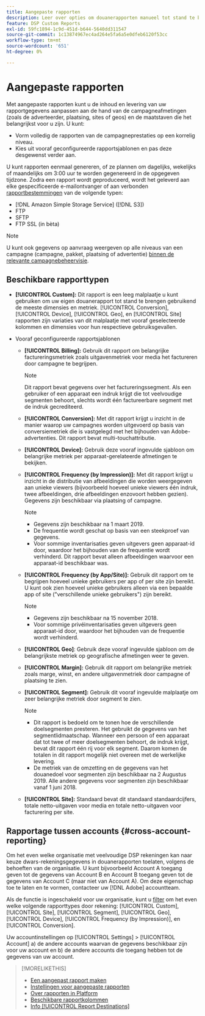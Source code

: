 ```yaml
---
title: Aangepaste rapporten
description: Leer over opties om douanerapporten manueel tot stand te brengen of pre-gevormde rapportmalplaatjes te gebruiken.
feature: DSP Custom Reports
exl-id: 59fc1894-1c9d-451d-b644-5640dd311547
source-git-commit: 1c13874967ec4ad264e5fa6a5e0dfeb6120f53cc
workflow-type: tm+mt
source-wordcount: '651'
ht-degree: 0%

---
```


# Aangepaste rapporten

Met aangepaste rapporten kunt u de inhoud en levering van uw rapportgegevens aanpassen aan de hand van de campagneafmetingen (zoals de adverteerder, plaatsing, sites of geos) en de maatstaven die het belangrijkst voor u zijn. U kunt:

* Vorm volledig de rapporten van de campagneprestaties op een korrelig niveau.
* Kies uit vooraf geconfigureerde rapportsjablonen en pas deze desgewenst verder aan.

U kunt rapporten eenmaal genereren, of ze plannen om dagelijks, wekelijks of maandelijks om 3:00 uur te worden gegenereerd in de opgegeven tijdzone. Zodra een rapport wordt geproduceerd, wordt het geleverd aan elke gespecificeerde e-mailontvanger of aan verbonden [rapportbestemmingen](/help/dsp/reports/report-destinations/report-destination-about.md) van de volgende typen:

* [!DNL Amazon Simple Storage Service] ([!DNL S3])
* FTP
* SFTP
* FTP SSL (in bèta)

>[!NOTE]
>
>U kunt ook gegevens op aanvraag weergeven op alle niveaus van een campagne (campagne, pakket, plaatsing of advertentie) [binnen de relevante campagnebeheervisie](/help/dsp/campaign-management/reports/campaign-reports-about.md).

## Beschikbare rapporttypen

* **[!UICONTROL Custom]:** Dit rapport is een leeg malplaatje u kunt gebruiken om uw eigen douanerapport tot stand te brengen gebruikend de meeste dimensies en metriek. [!UICONTROL Conversion], [!UICONTROL Device], [!UICONTROL Geo], en [!UICONTROL Site] rapporten zijn variaties van dit malplaatje met vooraf geselecteerde kolommen en dimensies voor hun respectieve gebruiksgevallen.

* Vooraf geconfigureerde rapportsjablonen

   * **[!UICONTROL Billing]:** Gebruik dit rapport om belangrijke factureringsmetriek zoals uitgavenmetriek voor media het factureren door campagne te begrijpen.

      >[!NOTE]
      >
      >Dit rapport bevat gegevens over het factureringssegment. Als een gebruiker of een apparaat een indruk krijgt die tot veelvoudige segmenten behoort, slechts wordt één factureerbare segment met de indruk gecrediteerd.

   * **[!UICONTROL Conversion]:** Met dit rapport krijgt u inzicht in de manier waarop uw campagnes worden uitgevoerd op basis van conversiemetriek die is vastgelegd met het bijhouden van Adobe-advertenties. Dit rapport bevat multi-touchattributie.

   * **[!UICONTROL Device]:** Gebruik deze vooraf ingevulde sjabloon om belangrijke metriek per apparaat-gerelateerde afmetingen te bekijken.

   * **[!UICONTROL Frequency (by Impression)]:** Met dit rapport krijgt u inzicht in de distributie van afbeeldingen die worden weergegeven aan unieke viewers (bijvoorbeeld hoeveel unieke viewers één indruk, twee afbeeldingen, drie afbeeldingen enzovoort hebben gezien). Gegevens zijn beschikbaar via plaatsing of campagne.

      >[!NOTE]
      >
      >* Gegevens zijn beschikbaar na 1 maart 2019.
      >* De frequentie wordt geschat op basis van een steekproef van gegevens.
      >* Voor sommige inventarisaties geven uitgevers geen apparaat-id door, waardoor het bijhouden van de frequentie wordt verhinderd. Dit rapport bevat alleen afbeeldingen waarvoor een apparaat-id beschikbaar was.


   * **[!UICONTROL Frequency (by App/Site)]:** Gebruik dit rapport om te begrijpen hoeveel unieke gebruikers per app of per site zijn bereikt. U kunt ook zien hoeveel unieke gebruikers alleen via een bepaalde app of site (&quot;verschillende unieke gebruikers&quot;) zijn bereikt.

      >[!NOTE]
      >
      >* Gegevens zijn beschikbaar na 15 november 2018.
      >* Voor sommige privéinventarisaties geven uitgevers geen apparaat-id door, waardoor het bijhouden van de frequentie wordt verhinderd.


   * **[!UICONTROL Geo]**: Gebruik deze vooraf ingevulde sjabloon om de belangrijkste metriek op geografische afmetingen weer te geven.

   * **[!UICONTROL Margin]:** Gebruik dit rapport om belangrijke metriek zoals marge, winst, en andere uitgavenmetriek door campagne of plaatsing te zien.

   * **[!UICONTROL Segment]:** Gebruik dit vooraf ingevulde malplaatje om zeer belangrijke metriek door segment te zien.

      >[!NOTE]
      >
      >* Dit rapport is bedoeld om te tonen hoe de verschillende doelsegmenten presteren. Het gebruikt de gegevens van het segmentlidmaatschap. Wanneer een persoon of een apparaat dat tot twee of meer doelsegmenten behoort, de indruk krijgt, bevat dit rapport één rij voor elk segment. Daarom komen de totalen in dit rapport mogelijk niet overeen met de werkelijke levering.
      >* De metriek van de omzetting en de gegevens van het douanedoel voor segmenten zijn beschikbaar na 2 Augustus 2019. Alle andere gegevens voor segmenten zijn beschikbaar vanaf 1 juni 2018.


   * **[!UICONTROL Site]:** Standaard bevat dit standaard standaardcijfers, totale netto-uitgaven voor media en totale netto-uitgaven voor facturering per site.

## Rapportage tussen accounts {#cross-account-reporting}

Om het even welke organisatie met veelvoudige DSP rekeningen kan naar keuze dwars-rekeningsgegevens in douanerapporten toelaten, volgens de behoeften van de organisatie. U kunt bijvoorbeeld Account A toegang geven tot de gegevens van Account B en Account B toegang geven tot de gegevens van Account C (maar niet van Account A). Om deze eigenschap toe te laten en te vormen, contacteer uw [!DNL Adobe] accountteam.

Als de functie is ingeschakeld voor uw organisatie, kunt u [filter](report-settings.md) om het even welke volgende rapporttypes door rekening:  [!UICONTROL Custom], [!UICONTROL Site], [!UICONTROL Segment], [!UICONTROL Geo], [!UICONTROL Device], [!UICONTROL Frequency (by Impression)], en [!UICONTROL Conversion].

Uw accountinstellingen op [!UICONTROL Settings] > [!UICONTROL Account] a) de andere accounts waarvan de gegevens beschikbaar zijn voor uw account en b) de andere accounts die toegang hebben tot de gegevens van uw account.

>[!MORELIKETHIS]
>
>* [Een aangepast rapport maken](/help/dsp/reports/report-create.md)
>* [Instellingen voor aangepaste rapporten](/help/dsp/reports/report-settings.md)
>* [Over rapporten in Platform](/help/dsp/campaign-management/reports/campaign-reports-about.md)
>* [Beschikbare rapportkolommen](/help/dsp/reports/report-columns.md)
>* [Info [!UICONTROL Report Destinations]](/help/dsp/reports/report-destinations/report-destination-about.md)

